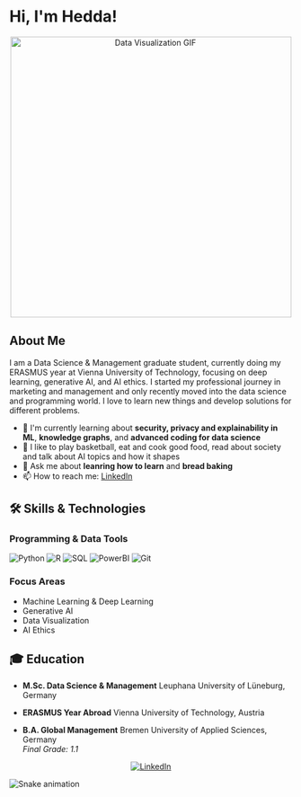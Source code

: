 # Hi, I'm Hedda!

<div align="center">
  <img src="https://media1.giphy.com/media/v1.Y2lkPTc5MGI3NjExNHowYW5kb2p6cTF6ZjljcXZnNzVtbGk3bWN1N3duaWRkcDRqcHFoYyZlcD12MV9pbnRlcm5hbF9naWZfYnlfaWQmY3Q9Zw/cXblnKXr2BQOaYnTni/giphy.gif" width="500" alt="Data Visualization GIF">
</div>

## About Me
I am a Data Science & Management graduate student, currently doing my ERASMUS year at Vienna University of Technology, focusing on deep learning, generative AI, and AI ethics. I started my professional journey in marketing and management and only recently moved into the data science and programming world. I love to learn new things and develop solutions for different problems.

<!-- - 🔭 I'm currently working on **[PROJECT NAME]** -->
- 🌱 I'm currently learning about **security, privacy and explainability in ML**, **knowledge graphs**, and **advanced coding for data science**
- 👯 I like to play basketball, eat and cook good food, read about society and talk about AI topics and how it shapes 
- 💬 Ask me about **leanring how to learn** and **bread baking**
- 📫 How to reach me: [LinkedIn](https://www.linkedin.com/in/hedda-fiedler-a43b16176/) 


## 🛠️ Skills & Technologies

### Programming & Data Tools
![Python](https://img.shields.io/badge/-Python-3776AB?style=flat-square&logo=Python&logoColor=white)
![R](https://img.shields.io/badge/-R-276DC3?style=flat-square&logo=R&logoColor=white)
![SQL](https://img.shields.io/badge/-SQL-4479A1?style=flat-square&logo=MySQL&logoColor=white)
![PowerBI](https://img.shields.io/badge/-PowerBI-F2C811?style=flat-square&logo=Power-BI&logoColor=black)
![Git](https://img.shields.io/badge/-Git-F05032?style=flat-square&logo=git&logoColor=white)

### Focus Areas
- Machine Learning & Deep Learning
- Generative AI
- Data Visualization
- AI Ethics

## 🎓 Education

- **M.Sc. Data Science & Management** 
  Leuphana University of Lüneburg, Germany

- **ERASMUS Year Abroad** 
  Vienna University of Technology, Austria

- **B.A. Global Management** 
  Bremen University of Applied Sciences, Germany  
  *Final Grade: 1.1*



<p align="center">
  <a href="https://www.linkedin.com/in/hedda-fiedler-a43b16176" target="_blank"><img src="https://img.shields.io/badge/LinkedIn-%230077B5.svg?&style=flat-square&logo=linkedin&logoColor=white" alt="LinkedIn"></a>
</p>


![Snake animation](https://github.com/heddels/heddels/github-contribution-grid-snake.svg)

<!--
**heddels/heddels** is a ✨ _special_ ✨ repository because its `README.md` (this file) appears on your GitHub profile.

Here are some ideas to get you started:

- 🔭 I’m currently working on ...
- 🌱 I’m currently learning ...
- 👯 I’m looking to collaborate on ...
- 🤔 I’m looking for help with ...
- 💬 Ask me about ...
- 📫 How to reach me: ...
- 😄 Pronouns: ...
- ⚡ Fun fact: ...
-->
